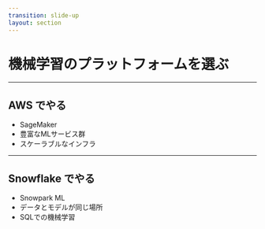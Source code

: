```yaml
---
transition: slide-up
layout: section
---
```


# 機械学習のプラットフォームを選ぶ

---

## AWS でやる



- SageMaker
- 豊富なMLサービス群
- スケーラブルなインフラ



---

## Snowflake でやる



- Snowpark ML
- データとモデルが同じ場所
- SQLでの機械学習
